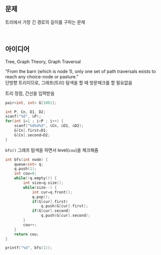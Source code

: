 ## 문제
트리에서 가장 긴 경로의 길이를 구하는 문제

<br/>

## 아이디어
Tree, Graph Theory, Graph Traversal

"From the barn (which is node 1), only one set of path traversals exists to reach any choice-node or pasture."  
단방향 트리이므로, 그래프(트리) 탐색을 할 때 방문체크를 할 필요없음

트리 정점, 간선을 입력받음
```cpp
pair<int, int> G[1001];

int P, Cn, D1, D2;
scanf("%d", &P);
for(int i=1 ; i<P ; i++) {
	scanf("%d%d%d", &Cn, &D1, &D2);
	G[Cn].first=D1;
	G[Cn].second=D2;
}
```
`bfs()` 그래프 탐색을 하면서 level(`cou`)을 체크해줌
```cpp
int bfs(int node) {
	queue<int> q;
	q.push(1);
	int cou=0;
	while(!q.empty()) {
		int size=q.size();
		while(size--) {
			int cur=q.front();
			q.pop();
			if(G[cur].first)
				q.push(G[cur].first);
			if(G[cur].second)
				q.push(G[cur].second);
		}
		cou++;
	}
	return cou;
}

printf("%d", bfs(1));
```